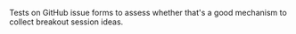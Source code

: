 Tests on GitHub issue forms to assess whether that's a good mechanism to collect breakout session ideas.